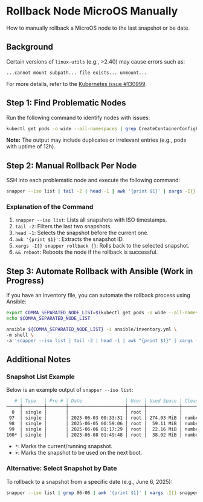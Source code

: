 # Rollback Node MicroOS Manually

How to manually rollback a MicroOS node to the last snapshot or be date.

## Background

Certain versions of `linux-utils` (e.g., >2.40) may cause errors such as:

```
...cannot mount subpath... file exists... unmount...
```

For more details, refer to the [Kubernetes issue #130999](https://github.com/kubernetes/kubernetes/issues/130999).

## Step 1: Find Problematic Nodes

Run the following command to identify nodes with issues:

```bash
kubectl get pods -o wide --all-namespaces | grep CreateContainerConfigError | awk '{printf "%s,", $8} END {print ""}'
```

**Note:** The output may include duplicates or irrelevant entries (e.g., pods with uptime of 12h).

## Step 2: Manual Rollback Per Node

SSH into each problematic node and execute the following command:

```bash
snapper --iso list | tail -2 | head -1 | awk '{print $1}' | xargs -I{} snapper rollback {} && reboot
```

### Explanation of the Command

1. `snapper --iso list`: Lists all snapshots with ISO timestamps.
2. `tail -2`: Filters the last two snapshots.
3. `head -1`: Selects the snapshot before the current one.
4. `awk '{print $1}'`: Extracts the snapshot ID.
5. `xargs -I{} snapper rollback {}`: Rolls back to the selected snapshot.
6. `&& reboot`: Reboots the node if the rollback is successful.

## Step 3: Automate Rollback with Ansible (Work in Progress)

If you have an inventory file, you can automate the rollback process using Ansible:

```bash
export COMMA_SEPARATED_NODE_LIST=$(kubectl get pods -o wide --all-namespaces | grep CreateContainerConfigError | awk '{printf "%s,", $8} END {print ""}')
echo $COMMA_SEPARATED_NODE_LIST

ansible ${COMMA_SEPARATED_NODE_LIST} -i ansible/inventory.yml \
-m shell \
-a 'snapper --iso list | tail -2 | head -1 | awk "{print $1}" | xargs -I{} snapper rollback {} && reboot'
```

## Additional Notes

### Snapshot List Example

Below is an example output of `snapper --iso list`:

```bash
   # │ Type   │ Pre # │ Date                │ User │ Used Space │ Cleanup │ Description            │ Userdata
─────┼────────┼───────┼─────────────────────┼──────┼────────────┼─────────┼────────────────────────┼──────────────
  0  │ single │       │                     │ root │            │         │ current                │
 97  │ single │       │ 2025-06-03 00:33:31 │ root │ 274.03 MiB │ number  │ Snapshot Update of #96 │ important=yes
 98  │ single │       │ 2025-06-05 00:59:06 │ root │  59.11 MiB │ number  │ Snapshot Update of #97 │ important=yes
 99  │ single │       │ 2025-06-06 01:17:29 │ root │  22.16 MiB │ number  │ Snapshot Update of #98 │ important=yes
100* │ single │       │ 2025-06-08 01:49:48 │ root │  38.02 MiB │ number  │ Snapshot Update of #99 │
```

- `*`: Marks the current/running snapshot.
- `+`: Marks the snapshot to be used on the next boot.

### Alternative: Select Snapshot by Date

To rollback to a snapshot from a specific date (e.g., June 6, 2025):

```bash
snapper --iso list | grep 06-06 | awk '{print $1}' | xargs -I{} snapper rollback {} && reboot
```
